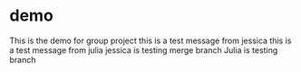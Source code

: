 # demo
This is the demo for group project
this is a test message from jessica
this is a test message from julia
jessica is testing merge branch
Julia is testing branch
